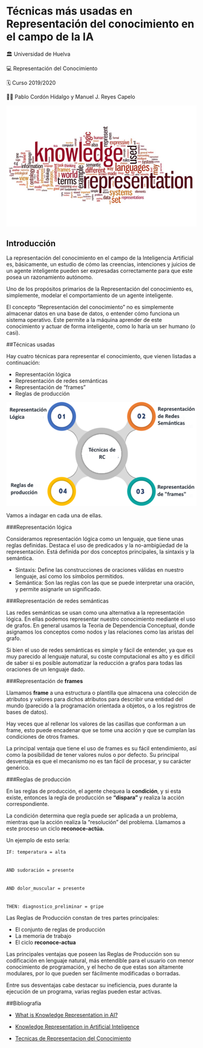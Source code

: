 ﻿# Técnicas más usadas en Representación del conocimiento en el campo de la IA




:classical_building: Universidad de Huelva


:computer: Representación del Conocimiento


:spiral_calendar: Curso 2019/2020


:men_wrestling: Pablo Cordón Hidalgo y Manuel J. Reyes Capelo


![portada](https://github.com/pabletecor/rc1920/blob/master/Trabajo%20Final/Practica/Teoria/Imagenes/knowledge.jpg)


## Introducción


La representación del conocimiento en el campo de la Inteligencia Artificial es, básicamente, un estudio de cómo las creencias, intenciones y juicios de un agente inteligente pueden ser expresadas correctamente para que este posea un razonamiento autónomo.


Uno de los propósitos primarios de la Representación del conocimiento es, simplemente, modelar el comportamiento de un agente inteligente.


El concepto “Representación del conocimiento” no es simplemente almacenar datos en una base de datos,  o entender cómo funciona un sistema operativo. Este permite a la máquina aprender de este conocimiento y actuar de forma inteligente, como lo haría un ser humano (o casi).




##Técnicas usadas


Hay cuatro técnicas para representar el conocimiento, que vienen listadas a continuación:


* Representación lógica
* Representación de redes semánticas
* Representación de “frames”
* Reglas de producción


![Diferentes tecnicas de RC](https://github.com/pabletecor/rc1920/blob/master/Trabajo%20Final/Practica/Teoria/Imagenes/Tecnicas_RC.png)


Vamos a indagar en cada una de ellas.


###Representación lógica


Consideramos representación lógica como un lenguaje, que tiene unas reglas definidas. Destaca el uso de predicados y la no-ambigüedad de la representación. Está definida por dos conceptos principales, la sintaxis y la semántica.




* Sintaxis: Define las construcciones de oraciones válidas en nuestro lenguaje, así como los símbolos permitidos.
* Semántica: Son las reglas con las que se puede interpretar una oración, y permite asignarle un significado.


###Representación de redes semánticas


Las redes semánticas se usan como una alternativa a la representación lógica. En ellas podemos representar nuestro conocimiento mediante el uso de grafos. En general usamos la Teoría de Dependencia Conceptual, donde asignamos los conceptos como nodos y las relaciones como las aristas del grafo.

Si bien el uso de redes semánticas es simple y fácil de entender, ya que es muy parecido al lenguaje natural, su coste computacional es alto y es difícil de saber si es posible automatizar la reducción a grafos para todas las oraciones de un lenguaje dado.


###Representación de **frames**


Llamamos **frame** a una estructura o plantilla que almacena una colección de atributos y valores para dichos atributos para describir una entidad del mundo (parecido a la programación orientada a objetos, o a los registros de bases de datos). 


Hay veces que al rellenar los valores de las casillas que conforman a un frame, esto puede encadenar que se tome una acción y que se cumplan las condiciones de otros frames. 


La principal ventaja que tiene el uso de frames es su fácil entendimiento, así como la posibilidad de tener valores nulos o por defecto. Su principal desventaja es que el mecanismo no es tan fácil de procesar, y su carácter genérico.




###Reglas de producción


En las reglas de producción, el agente chequea la **condición**, y si esta existe, entonces la regla de producción se **“dispara”** y realiza la acción correspondiente.


La condición determina que regla puede ser aplicada a un problema, mientras que la acción realiza la “resolución” del problema. Llamamos a este proceso un ciclo **reconoce-actúa.**


Un ejemplo de esto sería:


```
IF: temperatura = alta


AND sudoración = presente


AND dolor_muscular = presente


THEN: diagnostico_preliminar = gripe
```


Las Reglas de Producción constan de tres partes principales:


* El conjunto de reglas de producción
* La memoria de trabajo
* El ciclo **reconoce-actua**


Las principales ventajas que poseen las Reglas de Producción son su codificación en lenguaje natural, más entendible para el usuario con menor conocimiento de programación, y el hecho de que estas son altamente modulares, por lo que pueden ser fácilmente modificadas o borradas.


Entre sus desventajas cabe destacar su ineficiencia, pues durante la ejecución de un programa, varias reglas pueden estar activas.


##Bibliografía 


* [What is Knowledge Representation in AI?](https://www.edureka.co/blog/knowledge-representation-in-ai/#techniques)


* [Knowledge Representation in Artificial Inteligence](https://www.slideshare.net/YasirAhmedKhan/5-knowledgerepresentation-10-sldes)


* [Tecnicas de Representacion del Conocimiento](https://www.ecured.cu/T%C3%A9cnicas_de_Representaci%C3%B3n_de_Conocimiento#:~:text=T%C3%A9cnicas%20para%20la%20Representaci%C3%B3n%20del,razonamiento%20formal%20sobre%20los%20objetos)